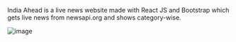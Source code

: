 India Ahead is a live news website made with React JS and Bootstrap which gets live news from newsapi.org and shows category-wise.

![image](https://user-images.githubusercontent.com/75134530/162257933-4e17553a-10e8-4194-b974-220e39419585.png)
